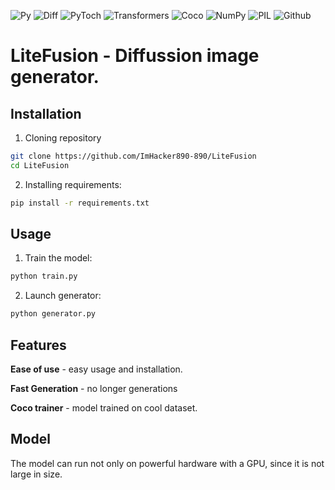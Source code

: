 ![Py](https://img.shields.io/badge/Python-3.88+-blue)
![Diff](https://img.shields.io/badge/Diffussion-red)
![PyToch](https://img.shields.io/badge/PyTorch-2.0+-orange)
![Transformers](https://img.shields.io/badge/Transformers-4.0+-black)
![Coco](https://img.shields.io/badge/Coco-2017-ux)
![NumPy](https://img.shields.io/badge/NumPy-1.21+-yellow)
![PIL](https://img.shields.io/badge/PIL-6.0+-red)
![Github](https://img.shields.io/badge/GitHub-black)
# LiteFusion - Diffussion image generator.
## Installation
1. Cloning repository
```bash
git clone https://github.com/ImHacker890-890/LiteFusion
cd LiteFusion
```
2. Installing requirements:
```bash
pip install -r requirements.txt
```
## Usage
1. Train the model:
```bash
python train.py
```
2. Launch generator:
```bash
python generator.py
```
## Features
**Ease of use** - easy usage and installation.

**Fast Generation** - no longer generations

**Coco trainer** - model trained on cool dataset.
## Model
The model can run not only on powerful hardware with a GPU, since it is not large in size.
